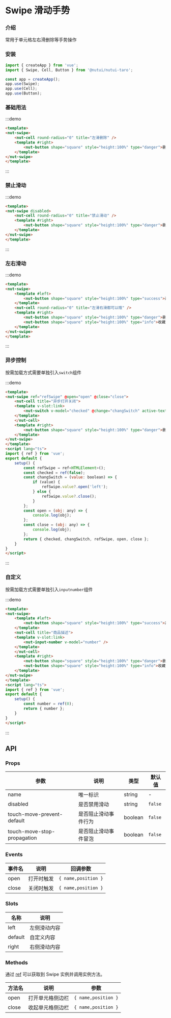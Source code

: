 #  Swipe 滑动手势

### 介绍

常用于单元格左右滑删除等手势操作

### 安装

```javascript
import { createApp } from 'vue';
import { Swipe, Cell, Button } from '@nutui/nutui-taro';

const app = createApp();
app.use(Swipe);
app.use(Cell);
app.use(Button);
```


### 基础用法

:::demo
```html
<template>
<nut-swipe>
    <nut-cell round-radius="0" title="左滑删除" />
    <template #right>
        <nut-button shape="square" style="height:100%" type="danger">删除</nut-button>
    </template>
</nut-swipe>
</template>
```
:::


### 禁止滑动


:::demo
```html
<template>
<nut-swipe disabled>
    <nut-cell round-radius="0" title="禁止滑动" />
    <template #right>
        <nut-button shape="square" style="height:100%" type="danger">删除</nut-button>
    </template>
</nut-swipe>
</template>
```
:::

### 左右滑动


:::demo
```html
<template>
<nut-swipe>
    <template #left>
        <nut-button shape="square" style="height:100%" type="success">选择</nut-button>
    </template>
    <nut-cell round-radius="0" title="左滑右滑都可以哦" />
    <template #right>
        <nut-button shape="square" style="height:100%" type="danger">删除</nut-button>
        <nut-button shape="square" style="height:100%" type="info">收藏</nut-button>
    </template>
</nut-swipe>
</template>
```
:::

### 异步控制

按需加载方式需要单独引入`switch`组件

:::demo
```html
<template>
<nut-swipe ref="refSwipe" @open="open" @close="close">
    <nut-cell title="异步打开关闭">
    <template v-slot:link>
        <nut-switch v-model="checked" @change="changSwitch" active-text="开" inactive-text="关" />
    </template>
    </nut-cell>
    <template #right>
        <nut-button shape="square" style="height:100%" type="danger">删除</nut-button>
    </template>
</nut-swipe>
</template>
<script lang="ts">
import { ref } from 'vue';
export default {
    setup() {
        const refSwipe = ref<HTMLElement>();
        const checked = ref(false);
        const changSwitch = (value: boolean) => {
            if (value) {
                refSwipe.value?.open('left');
            } else {
                refSwipe.value?.close();
            }
        };
        const open = (obj: any) => {
            console.log(obj);
        };
        const close = (obj: any) => {
            console.log(obj);
        };
        return { checked, changSwitch, refSwipe, open, close };
    }
}
</script>
```
:::

### 自定义

按需加载方式需要单独引入`inputnumber`组件

:::demo
```html
<template>
<nut-swipe>
    <template #left>
        <nut-button shape="square" style="height:100%" type="success">选择</nut-button>
    </template>
    <nut-cell title="商品描述">
    <template v-slot:link>
        <nut-input-number v-model="number" />
    </template>
    </nut-cell>
    <template #right>
        <nut-button shape="square" style="height:100%" type="danger">删除</nut-button>
        <nut-button shape="square" style="height:100%" type="info">收藏</nut-button>
    </template>
</nut-swipe>
</template>
<script lang="ts">
import { ref } from 'vue';
export default {
    setup() {
        const number = ref(0);
        return { number };
    }
}
</script>
```
:::

## API
### Props

| 参数                        | 说明                 | 类型    | 默认值  |
|-----------------------------|----------------------|---------|---------|
| name                        | 唯一标识             | string  | -       |
| disabled                    | 是否禁用滑动         | string  | `false` |
| touch-move-prevent-default  | 是否阻止滑动事件行为 | boolean | `false` |
| touch-move-stop-propagation | 是否阻止滑动事件冒泡 | boolean | `false` |
### Events

| 事件名 | 说明       | 回调参数            |
|--------|------------|---------------------|
| open   | 打开时触发 | `{ name,position }` |
| close  | 关闭时触发 | `{ name,position }` |
    

### Slots
| 名称    | 说明         |
|---------|--------------|
| left    | 左侧滑动内容 |
| default | 自定义内容   |
| right   | 右侧滑动内容 |

### Methods
通过 [ref](https://vuejs.org/guide/essentials/template-refs.html) 可以获取到 Swipe 实例并调用实例方法。

| 方法名 | 说明             | 参数                |
|--------|------------------|---------------------|
| open   | 打开单元格侧边栏 | `{ name,position }` |
| close  | 收起单元格侧边栏 | `{ name,position }` |